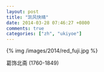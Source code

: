 ```yaml
---
layout: post
title: "凯风快晴"
date: 2014-03-28 07:46:27 +0800
comments: true
categories: ["zh", "ukiyoe"]
---
```


{% img /images/2014/red_fuji.jpg %}

葛饰北斋 (1760-1849)
